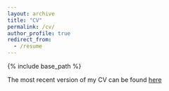 ```yaml
---
layout: archive
title: "CV"
permalink: /cv/
author_profile: true
redirect_from:
  - /resume
---
```


{% include base_path %}

The most recent version of my CV can be found [here](http://oliverphilcox.github.io/files/CV_1_18_20.pdf)
